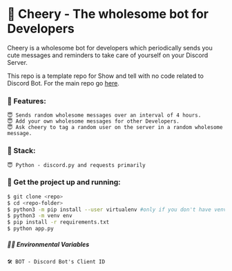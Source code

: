 # 🥰 Cheery - The wholesome bot for Developers
Cheery is a wholesome bot for developers which periodically sends you cute messages and reminders to take care of yourself on your Discord Server.

This repo is a template repo for Show and tell with no code related to Discord Bot. For the main repo go [here](https://github.com/sksuryan/Cheery).

### 🤖 Features:

    😇 Sends random wholesome messages over an interval of 4 hours.
    😇 Add your own wholesome messages for other Developers.
    😇 Ask cheery to tag a random user on the server in a random wholesome message.

### 🤖 Stack:

    😇 Python - discord.py and requests primarily

### 🐇 Get the project up and running:
```bash
$ git clone <repo>
$ cd <repo-folder>
$ python3 -m pip install --user virtualenv #only if you don't have venv
$ python3 -m venv env
$ pip install -r requirements.txt
$ python app.py
```

##### 👷‍♂️ Environmental Variables
    🛠 BOT - Discord Bot's Client ID
